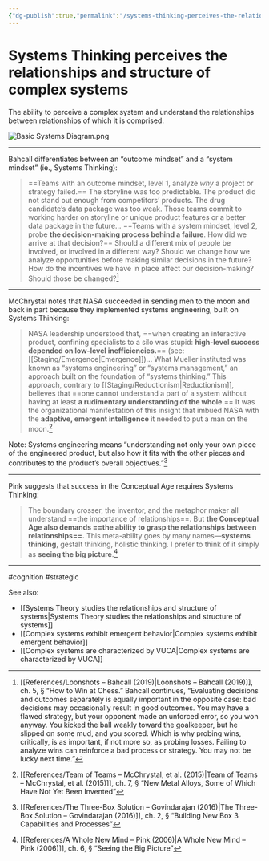 ```yaml
---
{"dg-publish":true,"permalink":"/systems-thinking-perceives-the-relationships-and-structure-of-complex-systems/"}
---
```


# Systems Thinking perceives the relationships and structure of complex systems

The ability to perceive a complex system and understand the relationships between relationships of which it is comprised.


![Basic Systems Diagram.png](/img/user/Attachments/Basic%20Systems%20Diagram.png)

---

Bahcall differentiates between an “outcome mindset” and a “system mindset” (ie., Systems Thinking):

> ==Teams with an outcome mindset, level 1, analyze *why* a project or strategy failed.== The storyline was too predictable. The product did not stand out enough from competitors’ products. The drug candidate’s data package was too weak. Those teams commit to working harder on storyline or unique product features or a better data package in the future... ==Teams with a system mindset, level 2, probe **the decision-making process behind a failure**. How did we arrive at that decision?== Should a different mix of people be involved, or involved in a different way? Should we change how we analyze opportunities before making similar decisions in the future? How do the incentives we have in place affect our decision-making? Should those be changed?[^1]

---

McChrystal notes that NASA succeeded in sending men to the moon and back in part because they implemented systems engineering, built on Systems Thinking:

> NASA leadership understood that, ==when creating an interactive product, confining specialists to a silo was stupid: **high-level success depended on low-level inefficiencies.**== (see: [[Staging/Emergence\|Emergence]])... What Mueller instituted was known as “systems engineering” or “systems management,” an approach built on the foundation of “systems thinking.” This approach, contrary to [[Staging/Reductionism\|Reductionism]], believes that ==one cannot understand a part of a system without having at least **a rudimentary understanding of the whole**.== It was the organizational manifestation of this insight that imbued NASA with the **adaptive, emergent intelligence** it needed to put a man on the moon.[^2]

Note: Systems engineering means “understanding not only your own piece of the engineered product, but also how it fits with the other pieces and contributes to the product’s overall objectives.”[^3]

---

Pink suggests that success in the Conceptual Age requires Systems Thinking:

> The boundary crosser, the inventor, and the metaphor maker all understand ==the importance of relationships==. But **the Conceptual Age also demands ==the ability to grasp the relationships between relationships==.** This meta-ability goes by many names—**systems thinking**, gestalt thinking, holistic thinking. I prefer to think of it simply as **seeing the big picture**.[^4]

---
#cognition  #strategic 

See also: 
- [[Systems Theory studies the relationships and structure of systems\|Systems Theory studies the relationships and structure of systems]]
- [[Complex systems exhibit emergent behavior\|Complex systems exhibit emergent behavior]]
- [[Complex systems are characterized by VUCA\|Complex systems are characterized by VUCA]]

[^1]: [[References/Loonshots – Bahcall (2019)\|Loonshots – Bahcall (2019)]], ch. 5, § “How to Win at Chess.” Bahcall continues, “Evaluating decisions and outcomes separately is equally important in the opposite case: bad decisions may occasionally result in good outcomes. You may have a flawed strategy, but your opponent made an unforced error, so you won anyway. You kicked the ball weakly toward the goalkeeper, but he slipped on some mud, and you scored. Which is why probing wins, critically, is as important, if not more so, as probing losses. Failing to analyze wins can reinforce a bad process or strategy. You may not be lucky next time.”
[^2]:  [[References/Team of Teams – McChrystal, et al. (2015)\|Team of Teams – McChrystal, et al. (2015)]], ch. 7, § “New Metal Alloys, Some of Which Have Not Yet Been Invented”
[^3]: [[References/The Three-Box Solution – Govindarajan (2016)\|The Three-Box Solution – Govindarajan (2016)]], ch. 2, § “Building New Box 3 Capabilities and Processes”
[^4]: [[References/A Whole New Mind – Pink (2006)\|A Whole New Mind – Pink (2006)]], ch. 6, § “Seeing the Big Picture”